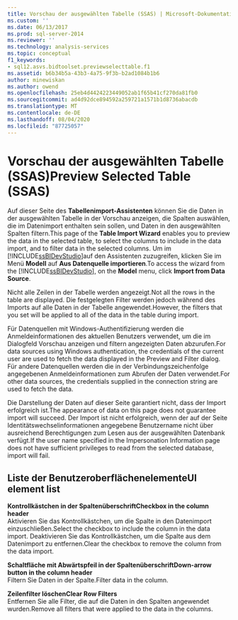 ```yaml
---
title: Vorschau der ausgewählten Tabelle (SSAS) | Microsoft-Dokumentation
ms.custom: ''
ms.date: 06/13/2017
ms.prod: sql-server-2014
ms.reviewer: ''
ms.technology: analysis-services
ms.topic: conceptual
f1_keywords:
- sql12.asvs.bidtoolset.previewselecttable.f1
ms.assetid: b6b34b5a-43b3-4a75-9f3b-b2ad1084b1b6
author: minewiskan
ms.author: owend
ms.openlocfilehash: 25eb4d4424223449052ab1f65b41cf270da81fb0
ms.sourcegitcommit: ad4d92dce894592a259721a1571b1d8736abacdb
ms.translationtype: MT
ms.contentlocale: de-DE
ms.lasthandoff: 08/04/2020
ms.locfileid: "87725057"
---
```

# <a name="preview-selected-table-ssas"></a><span data-ttu-id="276f4-102">Vorschau der ausgewählten Tabelle (SSAS)</span><span class="sxs-lookup"><span data-stu-id="276f4-102">Preview Selected Table (SSAS)</span></span>
  <span data-ttu-id="276f4-103">Auf dieser Seite des **Tabellenimport-Assistenten** können Sie die Daten in der ausgewählten Tabelle in der Vorschau anzeigen, die Spalten auswählen, die im Datenimport enthalten sein sollen, und Daten in den ausgewählten Spalten filtern.</span><span class="sxs-lookup"><span data-stu-id="276f4-103">This page of the **Table Import Wizard** enables you to preview the data in the selected table, to select the columns to include in the data import, and to filter data in the selected columns.</span></span> <span data-ttu-id="276f4-104">Um im [!INCLUDE[ssBIDevStudio](../includes/ssbidevstudio-md.md)]auf den Assistenten zuzugreifen, klicken Sie im Menü **Modell** auf **Aus Datenquelle importieren**.</span><span class="sxs-lookup"><span data-stu-id="276f4-104">To access the wizard from the [!INCLUDE[ssBIDevStudio](../includes/ssbidevstudio-md.md)], on the **Model** menu, click **Import from Data Source**.</span></span>  
  
 <span data-ttu-id="276f4-105">Nicht alle Zeilen in der Tabelle werden angezeigt.</span><span class="sxs-lookup"><span data-stu-id="276f4-105">Not all the rows in the table are displayed.</span></span> <span data-ttu-id="276f4-106">Die festgelegten Filter werden jedoch während des Imports auf alle Daten in der Tabelle angewendet.</span><span class="sxs-lookup"><span data-stu-id="276f4-106">However, the filters that you set will be applied to all of the data in the table during import.</span></span>  
  
 <span data-ttu-id="276f4-107">Für Datenquellen mit Windows-Authentifizierung werden die Anmeldeinformationen des aktuellen Benutzers verwendet, um die im Dialogfeld Vorschau anzeigen und filtern angezeigten Daten abzurufen.</span><span class="sxs-lookup"><span data-stu-id="276f4-107">For data sources using Windows authentication, the credentials of the current user are used to fetch the data displayed in the Preview and Filter dialog.</span></span> <span data-ttu-id="276f4-108">Für andere Datenquellen werden die in der Verbindungszeichenfolge angegebenen Anmeldeinformationen zum Abrufen der Daten verwendet.</span><span class="sxs-lookup"><span data-stu-id="276f4-108">For other data sources, the credentials supplied in the connection string are used to fetch the data.</span></span>  
  
 <span data-ttu-id="276f4-109">Die Darstellung der Daten auf dieser Seite garantiert nicht, dass der Import erfolgreich ist.</span><span class="sxs-lookup"><span data-stu-id="276f4-109">The appearance of data on this page does not guarantee import will succeed.</span></span> <span data-ttu-id="276f4-110">Der Import ist nicht erfolgreich, wenn der auf der Seite Identitätswechselinformationen angegebene Benutzername nicht über ausreichend Berechtigungen zum Lesen aus der ausgewählten Datenbank verfügt.</span><span class="sxs-lookup"><span data-stu-id="276f4-110">If the user name specified in the Impersonation Information page does not have sufficient privileges to read from the selected database, import will fail.</span></span>  
  
## <a name="ui-element-list"></a><span data-ttu-id="276f4-111">Liste der Benutzeroberflächenelemente</span><span class="sxs-lookup"><span data-stu-id="276f4-111">UI element list</span></span>  
 <span data-ttu-id="276f4-112">**Kontrollkästchen in der Spaltenüberschrift**</span><span class="sxs-lookup"><span data-stu-id="276f4-112">**Checkbox in the column header**</span></span>  
 <span data-ttu-id="276f4-113">Aktivieren Sie das Kontrollkästchen, um die Spalte in den Datenimport einzuschließen.</span><span class="sxs-lookup"><span data-stu-id="276f4-113">Select the checkbox to include the column in the data import.</span></span> <span data-ttu-id="276f4-114">Deaktivieren Sie das Kontrollkästchen, um die Spalte aus dem Datenimport zu entfernen.</span><span class="sxs-lookup"><span data-stu-id="276f4-114">Clear the checkbox to remove the column from the data import.</span></span>  
  
 <span data-ttu-id="276f4-115">**Schaltfläche mit Abwärtspfeil in der Spaltenüberschrift**</span><span class="sxs-lookup"><span data-stu-id="276f4-115">**Down-arrow button in the column header**</span></span>  
 <span data-ttu-id="276f4-116">Filtern Sie Daten in der Spalte.</span><span class="sxs-lookup"><span data-stu-id="276f4-116">Filter data in the column.</span></span>  
  
 <span data-ttu-id="276f4-117">**Zeilenfilter löschen**</span><span class="sxs-lookup"><span data-stu-id="276f4-117">**Clear Row Filters**</span></span>  
 <span data-ttu-id="276f4-118">Entfernen Sie alle Filter, die auf die Daten in den Spalten angewendet wurden.</span><span class="sxs-lookup"><span data-stu-id="276f4-118">Remove all filters that were applied to the data in the columns.</span></span>  
  
  
